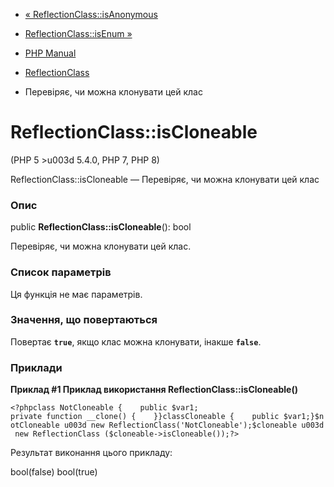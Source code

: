 - [« ReflectionClass::isAnonymous](reflectionclass.isanonymous.md)
- [ReflectionClass::isEnum »](reflectionclass.isenum.md)

- [PHP Manual](index.md)
- [ReflectionClass](class.reflectionclass.md)
- Перевіряє, чи можна клонувати цей клас

# ReflectionClass::isCloneable

(PHP 5 \>u003d 5.4.0, PHP 7, PHP 8)

ReflectionClass::isCloneable — Перевіряє, чи можна клонувати цей
клас

### Опис

public **ReflectionClass::isCloneable**(): bool

Перевіряє, чи можна клонувати цей клас.

### Список параметрів

Ця функція не має параметрів.

### Значення, що повертаються

Повертає **`true`**, якщо клас можна клонувати, інакше
**`false`**.

### Приклади

**Приклад #1 Приклад використання **ReflectionClass::isCloneable()****

` <?phpclass NotCloneable {    public $var1; private function __clone() {    }}classCloneable {    public $var1;}$notCloneable u003d new ReflectionClass('NotCloneable');$cloneable u003d new ReflectionClass ($cloneable->isCloneable());?> `

Результат виконання цього прикладу:

bool(false)
bool(true)
